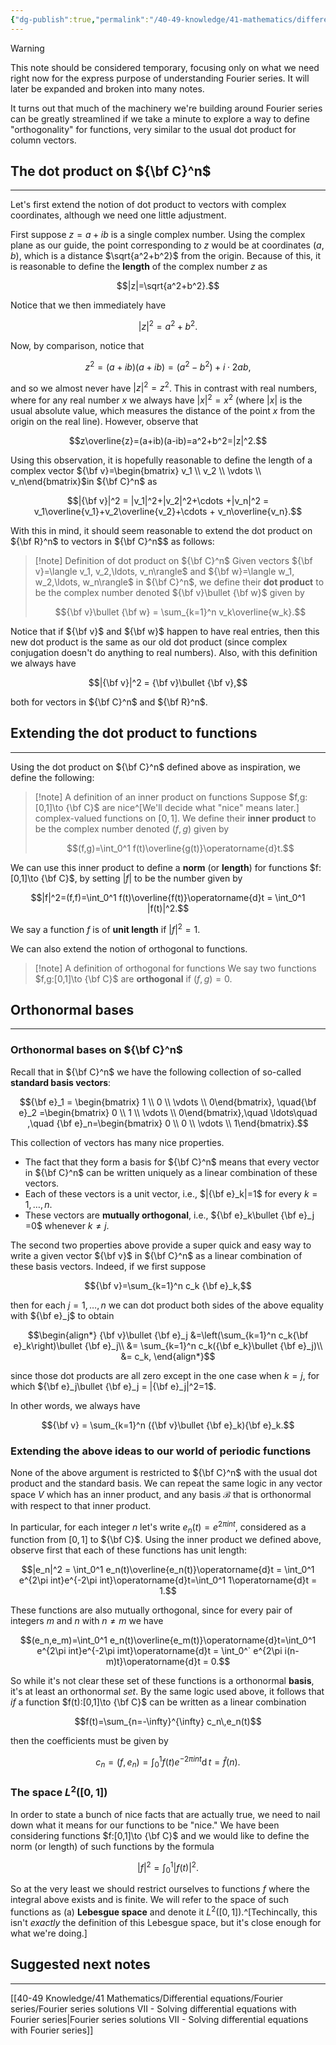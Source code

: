 ```yaml
---
{"dg-publish":true,"permalink":"/40-49-knowledge/41-mathematics/differential-equations/fourier-series/fourier-series-solutions-vi-inner-product-spaces/","tags":["differential_equations"],"updated":"2025-08-08T12:49:43-07:00"}
---
```


> [!warning]
> This note should be considered temporary, focusing only on what we need right now for the express purpose of understanding Fourier series. It will later be expanded and broken into many notes.

It turns out that much of the machinery we're building around Fourier series can be greatly streamlined if we take a minute to explore a way to define "orthogonality" for functions, very similar to the usual dot product for column vectors.

## The dot product on ${\bf C}^n$
---

Let's first extend the notion of dot product to vectors with complex coordinates, although we need one little adjustment.

First suppose $z=a+ib$ is a single complex number. Using the complex plane as our guide, the point corresponding to $z$ would be at coordinates $(a,b)$, which is a distance $\sqrt{a^2+b^2}$ from the origin. Because of this, it is reasonable to define the **length** of the complex number $z$ as

$$|z|=\sqrt{a^2+b^2}.$$

Notice that we then immediately have 

$$|z|^2 = a^2+b^2.$$

Now, by comparison, notice that

$$z^2 =(a+ib)(a+ib)=(a^2-b^2)+i\cdot 2ab,$$

and so we almost never have $|z|^2=z^2$. This in contrast with real numbers, where for any real number $x$ we always have $|x|^2=x^2$ (where $|x|$ is the usual absolute value, which measures the distance of the point $x$ from the origin on the real line). However, observe that

$$z\overline{z}=(a+ib)(a-ib)=a^2+b^2=|z|^2.$$

Using this observation, it is hopefully reasonable to define the length of a complex vector ${\bf v}=\begin{bmatrix} v_1 \\ v_2 \\ \vdots \\ v_n\end{bmatrix}$in ${\bf C}^n$ as

$$|{\bf v}|^2 = |v_1|^2+|v_2|^2+\cdots +|v_n|^2 = v_1\overline{v_1}+v_2\overline{v_2}+\cdots + v_n\overline{v_n}.$$

With this in mind, it should seem reasonable to extend the dot product on ${\bf R}^n$ to vectors in ${\bf C}^n$$ as follows:

> [!note] Definition of dot product on ${\bf C}^n$
> Given vectors ${\bf v}=\langle v_1, v_2,\ldots, v_n\rangle$ and ${\bf w}=\langle w_1, w_2,\ldots, w_n\rangle$ in ${\bf C}^n$, we define their **dot product** to be the complex number denoted ${\bf v}\bullet {\bf w}$ given by
> 
> $${\bf v}\bullet {\bf w} = \sum_{k=1}^n v_k\overline{w_k}.$$


Notice that if ${\bf v}$ and ${\bf w}$ happen to have real entries, then this new dot product is the same as our old dot product (since complex conjugation doesn't do anything to real numbers). Also, with this definition we always have

$$|{\bf v}|^2 = {\bf v}\bullet {\bf v},$$

both for vectors in ${\bf C}^n$ and ${\bf R}^n$.


## Extending the dot product to functions
---

Using the dot product on ${\bf C}^n$ defined above as inspiration, we define the following:

> [!note] A definition of an inner product on functions
> Suppose $f,g:[0,1]\to {\bf C}$ are nice^[We'll decide what "nice" means later.] complex-valued functions on $[0,1]$. We define their **inner product** to be the complex number denoted $(f,g)$ given by
> 
> $$(f,g)=\int_0^1 f(t)\overline{g(t)}\operatorname{d}t.$$

We can use this inner product to define a **norm** (or **length**) for functions $f:[0,1]\to {\bf C}$, by setting $|f|$ to be the number given by

$$|f|^2=(f,f)=\int_0^1 f(t)\overline{f(t)}\operatorname{d}t = \int_0^1 |f(t)|^2.$$

We say a function $f$ is of **unit length** if $|f|^2=1$.

We can also extend the notion of orthogonal to functions.

> [!note] A definition of orthogonal for functions
> We say two functions $f,g:[0,1]\to {\bf C}$ are **orthogonal** if $(f,g)=0$.



## Orthonormal bases
---

### Orthonormal bases on ${\bf C}^n$

Recall that in ${\bf C}^n$ we have the following collection of so-called **standard basis vectors**:

$${\bf e}_1 = \begin{bmatrix} 1 \\ 0 \\ \vdots \\ 0\end{bmatrix}, \quad{\bf e}_2 =\begin{bmatrix} 0 \\ 1 \\ \vdots \\ 0\end{bmatrix},\quad \ldots\quad ,\quad {\bf e}_n=\begin{bmatrix} 0 \\ 0 \\ \vdots \\ 1\end{bmatrix}.$$


This collection of vectors has many nice properties.
- The fact that they form a basis for ${\bf C}^n$ means that every vector in ${\bf C}^n$ can be written uniquely as a linear combination of these vectors.
- Each of these vectors is a unit vector, i.e., $|{\bf e}_k|=1$ for every $k=1,\ldots , n$.
- These vectors are **mutually orthogonal**, i.e., ${\bf e}_k\bullet {\bf e}_j =0$ whenever $k\neq j$.

The second two properties above provide a super quick and easy way to write a given vector ${\bf v}$ in ${\bf C}^n$ as a linear combination of these basis vectors. Indeed, if we first suppose

$${\bf v}=\sum_{k=1}^n c_k {\bf e}_k,$$

then for each $j=1,\ldots, n$ we can dot product both sides of the above equality with ${\bf e}_j$ to obtain

$$\begin{align*}
{\bf v}\bullet {\bf e}_j &=\left(\sum_{k=1}^n c_k{\bf e}_k\right)\bullet {\bf e}_j\\
&= \sum_{k=1}^n c_k({\bf e_k}\bullet {\bf e}_j)\\
&= c_k,
\end{align*}$$

since those dot products are all zero except in the one case when $k=j$, for which ${\bf e}_j\bullet {\bf e}_j = |{\bf e}_j|^2=1$.

In other words, we always have

$${\bf v} = \sum_{k=1}^n ({\bf v}\bullet {\bf e}_k){\bf e}_k.$$

### Extending the above ideas to our world of periodic functions


None of the above argument is restricted to ${\bf C}^n$ with the usual dot product and the standard basis. We can repeat the same logic in any vector space $V$ which has an inner product, and any basis $\mathcal{B}$ that is orthonormal with respect to that inner product.

In particular, for each integer $n$ let's write $e_n(t)=e^{2\pi int}$, considered as a function from $[0,1]$ to ${\bf C}$. Using the inner product we defined above, observe first that each of these functions has unit length:

$$|e_n|^2 = \int_0^1 e_n(t)\overline{e_n(t)}\operatorname{d}t = \int_0^1 e^{2\pi int}e^{-2\pi int}\operatorname{d}t=\int_0^1 1\operatorname{d}t = 1.$$


These functions are also mutually orthogonal, since for every pair of integers $m$ and $n$ with $n\neq m$ we have

$$(e_n,e_m)=\int_0^1 e_n(t)\overline{e_m(t)}\operatorname{d}t=\int_0^1 e^{2\pi int}e^{-2\pi imt}\operatorname{d}t = \int_0^` e^{2\pi i(n-m)t}\operatorname{d}t = 0.$$

So while it's not clear these set of these functions is a orthonormal **basis**, it's at least an orthonormal *set*. By the same logic used above, it follows that *if* a function $f(t):[0,1]\to {\bf C}$ can be written as a linear combination

$$f(t)=\sum_{n=-\infty}^{\infty} c_n\,e_n(t)$$

then the coefficients must be given by

$$c_n = (f,e_n)=\int_0^1 f(t)e^{-2\pi int}\operatorname{d}t=\hat{f}(n).$$

### The space $L^2([0,1])$

In order to state a bunch of nice facts that are actually true, we need to nail down what it means for our functions to be "nice." We have been considering functions $f:[0,1]\to {\bf C}$ and we would like to define the norm (or length) of such functions by the formula

$$|f|^2= \int_0^1 |f(t)|^2.$$

So at the very least we should restrict ourselves to functions $f$ where the integral above exists and is finite. We will refer to the space of such functions as (a) **Lebesgue space** and denote it $L^2([0,1])$.^[Techincally, this isn't *exactly* the definition of this Lebesgue space, but it's close enough for what we're doing.]


## Suggested next notes
---

[[40-49 Knowledge/41 Mathematics/Differential equations/Fourier series/Fourier series solutions VII - Solving differential equations with Fourier series\|Fourier series solutions VII - Solving differential equations with Fourier series]]
